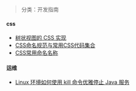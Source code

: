 > 分类：开发指南

#### css
- [树状视图的 CSS 实现](https://iamkate.com/code/tree-views/)
- [CSS命名规范与常用CSS代码集合](https://juejin.cn/post/6844904053839757326)
- [CSS常用命名名称](https://www.cnblogs.com/john-jxsr/p/8399443.html)


#### 运维
- [Linux 环境如何使用 kill 命令优雅停止 Java 服务](https://mp.weixin.qq.com/s/Fh2GX5ZHZ0Kt-_7Tz1pZkw)